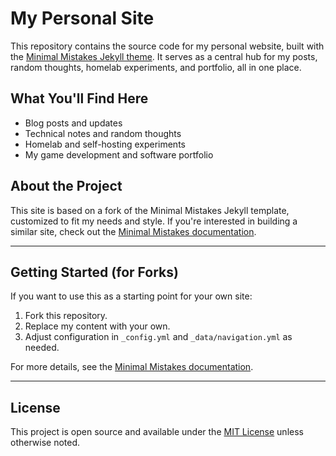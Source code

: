 # My Personal Site

This repository contains the source code for my personal website, built with the [Minimal Mistakes Jekyll theme](https://github.com/mmistakes/minimal-mistakes). It serves as a central hub for my posts, random thoughts, homelab experiments, and portfolio, all in one place.

## What You'll Find Here
- Blog posts and updates
- Technical notes and random thoughts
- Homelab and self-hosting experiments
- My game development and software portfolio

## About the Project
This site is based on a fork of the Minimal Mistakes Jekyll template, customized to fit my needs and style. If you're interested in building a similar site, check out the [Minimal Mistakes documentation](https://mmistakes.github.io/minimal-mistakes/docs/).

---

## Getting Started (for Forks)
If you want to use this as a starting point for your own site:
1. Fork this repository.
2. Replace my content with your own.
3. Adjust configuration in `_config.yml` and `_data/navigation.yml` as needed.

For more details, see the [Minimal Mistakes documentation](https://mmistakes.github.io/minimal-mistakes/docs/).

---

## License
This project is open source and available under the [MIT License](LICENSE) unless otherwise noted.

